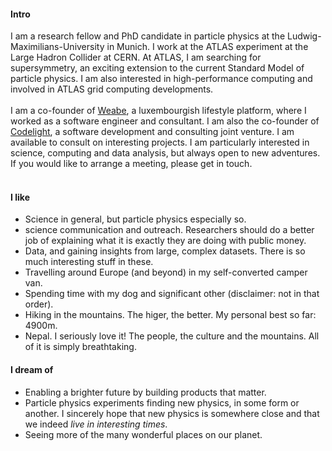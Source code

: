 
#### Intro

I am a research fellow and PhD candidate in particle physics at the Ludwig-Maximilians-University in Munich. I work at the ATLAS experiment at the Large Hadron Collider at CERN. At ATLAS, I am searching for supersymmetry, an  exciting extension to the current Standard Model of particle physics. I am also interested in high-performance computing and involved in ATLAS grid computing developments.
<br><br>
I am a co-founder of [Weabe](https://weabe.lu), a luxembourgish lifestyle platform, where I worked as a software engineer and consultant. I am also the co-founder of [Codelight](https://codelight.lu), a software development and consulting joint venture. I am available to consult on interesting projects. I am particularly interested in science, computing and data analysis, but always open to new adventures. If you would like to arrange a meeting, please get in touch.
<br><br>
#### I like
- Science in general, but particle physics especially so.
- science communication and outreach. Researchers should do a better job of explaining what it is exactly they are doing with public money.
- Data, and gaining insights from large, complex datasets. There is so much interesting stuff in these.
- Travelling around Europe (and beyond) in my self-converted camper van.
- Spending time with my dog and significant other (disclaimer: not in that order).
- Hiking in the mountains. The higer, the better. My personal best so far: 4900m.
- Nepal. I seriously love it! The people, the culture and the mountains. All of it is simply breathtaking.

#### I dream of

- Enabling a brighter future by building products that matter.
- Particle physics experiments finding new physics, in some form or another. I sincerely hope that new physics is somewhere close and that we indeed *live in interesting times*.
- Seeing more of the many wonderful places on our planet.
